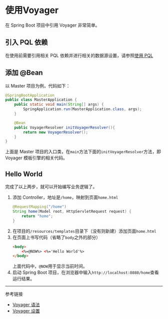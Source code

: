 # 使用Voyager

在 Spring Boot 项目中引用 Voyager 非常简单。

## 引入 PQL 依赖

在使用前需要引用相关 PQL 依赖并进行相关的数据源设置，请参照[使用 PQL](/pql/use-pql.md)

## 添加 @Bean

以 Master 项目为例，代码如下：

```java
@SpringBootApplication
public class MasterApplication {
	public static void main(String[] args) {
		SpringApplication.run(MasterApplication.class, args);
	}

	@Bean
	public VoyagerResolver initVoyagerResolver(){
		return new VoyagerResolver();
	}
}
```

上面是 Master 项目的入口类，在`main`方法下面的`initVoyagerResolver`方法，即 Voyager 模板引擎的相关代码。

## Hello World

完成了以上两步，就可以开始编写业务逻辑了。

1. 添加 Controller，地址是`/home`，映射到页面`home.html`
    ```java
    @RequestMapping("/home")
    String home(Model root, HttpServletRequest request) {
        return "home";
    }
    ```
2. 在项目的`/resources/templates`目录下（没有则新建）添加页面`home.html`
3. 在页面上书写代码（省略了`body`之外的部分）
    ```html
    <body>
        <%=@NOW%> <%='Hello World'%>
    </body>
    ```
    上面代码中，`@NOW`用于显示当前时间。
4. 启动 Spring Boot 项目，在浏览器中输入`http://localhost:8080/home`查看运行结果。


---
参考链接

* [Voyager 语法](/voyager/syntax.md)
* [Voyager 设置](/voyager/setup.md)